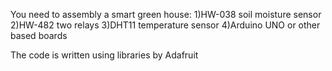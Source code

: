 You need to assembly a smart green house:
1)HW-038 soil moisture sensor
2)HW-482 two relays
3)DHT11 temperature sensor
4)Arduino UNO or other based boards

The code is written using libraries by Adafruit
